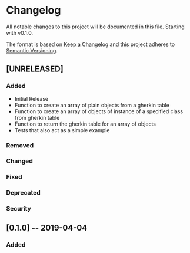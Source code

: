 # Changelog

All notable changes to this project will be documented in this file. Starting with v0.1.0.

The format is based on [Keep a Changelog](http://keepachangelog.com/en/1.0.0/)
and this project adheres to [Semantic Versioning](http://semver.org/spec/v2.0.0.html).


## [UNRELEASED]

### Added
* Initial Release
* Function to create an array of plain objects from a gherkin table
* Function to create an array of objects of instance of a specified class from gherkin table
* Function to return the gherkin table for an array of objects
* Tests that also act as a simple example

### Removed
### Changed
### Fixed
### Deprecated
### Security



## [0.1.0] -- 2019-04-04

### Added
  